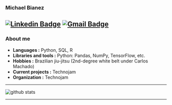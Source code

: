 ### Michael Bianez
[![Linkedin Badge](https://img.shields.io/badge/-Michael_Bianez-blue?style=flat-square&logo=Linkedin&logoColor=white&link=https://www.linkedin.com/in/michaelbianez//)](https://www.linkedin.com/in/michaelbianez/) [![Gmail Badge](https://img.shields.io/badge/-michaelbianez@gmail.com-c14438?style=flat-square&logo=Gmail&logoColor=white&link=mailto:michaelbianez@gmail.com)](mailto:michaelbianez@gmail.com)
---------------------------------------------------------------------------------------------------------------------------------------------------------------------------------
### About me

-  **Languages :** Python, SQL, R
-  **Libraries and tools :** Python: Pandas, NumPy, TensorFlow, etc.
-  **Hobbies :** Brazilian jiu-jitsu (2nd-degree white belt under Carlos Machado)
-  **Current projects :** Technojam 
-  **Organization :** Technojam

---------------------------------------------------------------------------------------------------------------------------------------------------------------------------------

![github stats](https://github-readme-stats.vercel.app/api?username=limits-to-arbitrage&show_icons=true)

---------------------------------------------------------------------------------------------------------------------------------------------------------------------------------
